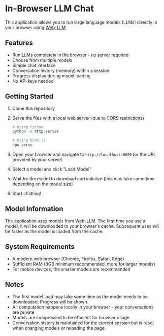 # In-Browser LLM Chat

This application allows you to run large language models (LLMs) directly in your browser using [Web-LLM](https://github.com/mlc-ai/web-llm/).

## Features

- Run LLMs completely in the browser - no server required
- Choose from multiple models
- Simple chat interface
- Conversation history (memory) within a session
- Progress display during model loading
- No API keys needed

## Getting Started

1. Clone this repository
2. Serve the files with a local web server (due to CORS restrictions)

   ```bash
   # Using Python
   python -m http.server
   
   # Using Node.js
   npx serve
   ```

3. Open your browser and navigate to `http://localhost:8000` (or the URL provided by your server)
4. Select a model and click "Load Model"
5. Wait for the model to download and initialize (this may take some time depending on the model size)
6. Start chatting!

## Model Information

The application uses models from Web-LLM. The first time you use a model, it will be downloaded to your browser's cache. Subsequent uses will be faster as the model is loaded from the cache.

## System Requirements

- A modern web browser (Chrome, Firefox, Safari, Edge)
- Sufficient RAM (8GB minimum recommended, more for larger models)
- For mobile devices, the smaller models are recommended

## Notes

- The first model load may take some time as the model needs to be downloaded. Progress will be shown.
- All computation happens locally in your browser - your conversations are private
- Models are compressed to be efficient for browser usage
- Conversation history is maintained for the current session but is reset when changing models or reloading the page.
